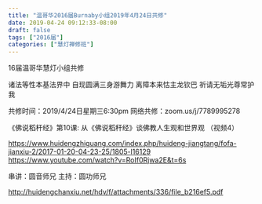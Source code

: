 ```yaml
---
title: "温哥华2016届Burnaby小组2019年4月24日共修"
date: 2019-04-24 09:12:33-08:00
draft: false
tags: ["2016届"]
categories: ["慧灯禅修班"]
---
```

16届温哥华慧灯小组共修

诸法等性本基法界中 
自现圆满三身游舞力
离障本来怙主龙钦巴 
祈请无垢光尊常护我 

共修时间：2019/4/24日星期三6:30pm
网络共修：zoom.us/j/7789995278 

《佛说稻杆经》第10课:  从《佛说稻秆经》谈佛教人生观和世界观 （视频4）

https://www.huidengzhiguang.com/index.php/huideng-jiangtang/fofa-jianxiu-2/2017-01-20-04-23-25/1805-l16129
https://www.youtube.com/watch?v=RoIf0Rjwa2E&t=6s

串讲：圆音师兄
主持：圆功师兄

 http://huidengchanxiu.net/hdv/f/attachments/336/file_b216ef5.pdf
